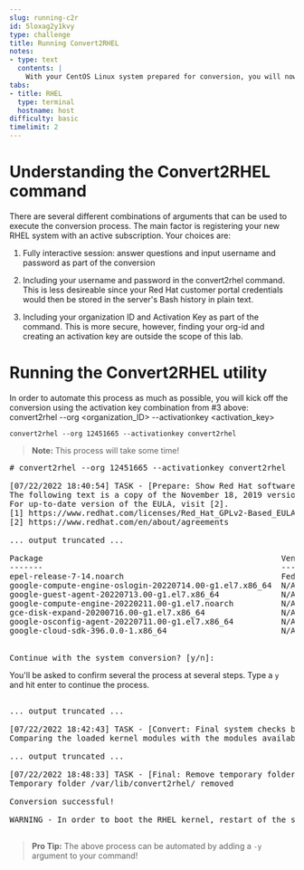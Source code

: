 ```yaml
---
slug: running-c2r
id: 5loxag2y1kvy
type: challenge
title: Running Convert2RHEL
notes:
- type: text
  contents: |
    With your CentOS Linux system prepared for conversion, you will now run the convert2rhel utility.
tabs:
- title: RHEL
  type: terminal
  hostname: host
difficulty: basic
timelimit: 2
---
```


# Understanding the Convert2RHEL command

There are several different combinations of arguments that can be used to execute the conversion process. The main factor is registering your new RHEL system with an active subscription. Your choices are:

1) Fully interactive session: answer questions and input username and password as part of the conversion

2) Including your username and password in the convert2rhel command. This is less desireable since your Red Hat customer portal credentials would then be stored in the server's Bash history in plain text.

3) Including your organization ID and Activation Key as part of the command. This is more secure, however, finding your org-id and creating an activation key are outside the scope of this lab.

# Running the Convert2RHEL utility

In order to automate this process as much as possible, you will kick off the conversion using the activation key combination from #3 above: convert2rhel --org <organization_ID> --activationkey <activation_key>

```
convert2rhel --org 12451665 --activationkey convert2rhel
```

>**Note:** This process will take some time!

<pre class='file'>
# convert2rhel --org 12451665 --activationkey convert2rhel

[07/22/2022 18:40:54] TASK - [Prepare: Show Red Hat software EULA] ******************************
The following text is a copy of the November 18, 2019 version of Red Hat GPLv2-Based End User License Agreement (EULA) [1].
For up-to-date version of the EULA, visit [2].
[1] https://www.redhat.com/licenses/Red_Hat_GPLv2-Based_EULA_20191118.pdf
[2] https://www.redhat.com/en/about/agreements

... output truncated ...

Package                                                  Vendor/Packager  Repository
-------                                                  ---------------  ----------
epel-release-7-14.noarch                                 Fedora Project   /epel-release-latest-7.noarch
google-compute-engine-oslogin-20220714.00-g1.el7.x86_64  N/A              google-compute-engine
google-guest-agent-20220713.00-g1.el7.x86_64             N/A              google-compute-engine
google-compute-engine-20220211.00-g1.el7.noarch          N/A              google-compute-engine
gce-disk-expand-20200716.00-g1.el7.x86_64                N/A              google-compute-engine
google-osconfig-agent-20220711.00-g1.el7.x86_64          N/A              google-compute-engine
google-cloud-sdk-396.0.0-1.x86_64                        N/A              google-cloud-sdk


Continue with the system conversion? [y/n]:
</pre>

You'll be asked to confirm several the process at several steps. Type a `y` and hit enter to continue the process.

<pre class='file'>

... output truncated ...

[07/22/2022 18:42:43] TASK - [Convert: Final system checks before main conversion] **************
Comparing the loaded kernel modules with the modules available in the following RHEL kernel packages available in the enabled repositories:

... output truncated ...

[07/22/2022 18:48:33] TASK - [Final: Remove temporary folder /var/lib/convert2rhel/] ************
Temporary folder /var/lib/convert2rhel/ removed

Conversion successful!

WARNING - In order to boot the RHEL kernel, restart of the system is needed.

</pre>

>**Pro Tip:** The above process can be automated by adding a `-y` argument to your command!